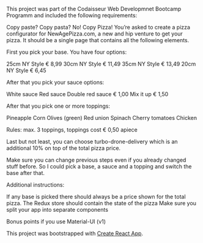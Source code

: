This project was part of the Codaisseur Web Developmnet Bootcamp Programm and included the following requirements:

Copy paste? Copy pasta? No! Copy Pizza!
You’re asked to create a pizza configurator for NewAgePizza.com, a new and hip venture to get your pizza. It should be a single page that contains all the following elements.

First you pick your base. You have four options:

   25cm NY Style € 8,99
   30cm NY Style € 11,49
   35cm NY Style € 13,49
   20cm NY Style € 6,45

After that you pick your sauce options:

   White sauce
   Red sauce
   Double red sauce € 1,00
   Mix it up € 1,50

After that you pick one or more toppings:

   Pineapple
   Corn
   Olives (green)
   Red union
   Spinach
   Cherry tomatoes
   Chicken

Rules: max. 3 toppings, toppings cost € 0,50 apiece

Last but not least, you can choose turbo-drone-delivery which is an additional 10% on top of the total pizza price.

Make sure you can change previous steps even if you already changed stuff before. So I could pick a base, a sauce and a topping and switch the base after that.

Additional instructions:

   If any base is picked there should always be a price shown for the total pizza.
   The Redux store should contain the state of the pizza
   Make sure you split your app into separate components

Bonus points if you use Material-UI (v1)


This project was bootstrapped with [Create React App](https://github.com/facebookincubator/create-react-app).

